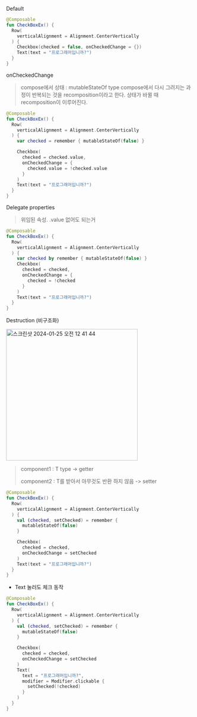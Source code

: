 Default
```kotlin
@Composable
fun CheckBoxEx() {
  Row(
    verticalAlignment = Alignment.CenterVertically
  ) {
    Checkbox(checked = false, onCheckedChange = {})
    Text(text = "프로그래머입니까?")
  }
}
```

onCheckedChange
> compose에서 상태 : mutableStateOf type
> compose에서 다시 그려지는 과정이 반복되는 것을 recomposition이라고 한다.
> 상태가 바뀔 때 recomposition이 이루어진다.
```kotlin
@Composable
fun CheckBoxEx() {
  Row(
    verticalAlignment = Alignment.CenterVertically
  ) {
    var checked = remember { mutableStateOf(false) }

    Checkbox(
      checked = checked.value,
      onCheckedChange = {
        checked.value = !checked.value
      }
    )
    Text(text = "프로그래머입니까?")
  }
}
```

Delegate properties
> 위임된 속성. .value 없어도 되는거

```kotlin
@Composable
fun CheckBoxEx() {
  Row(
    verticalAlignment = Alignment.CenterVertically
  ) {
    var checked by remember { mutableStateOf(false) }
    Checkbox(
      checked = checked,
      onCheckedChange = {
        checked = !checked
      }
    )
    Text(text = "프로그래머입니까?")
  }
}
```

Destruction (비구조화)

<img width="354" alt="스크린샷 2024-01-25 오전 12 41 44" src="https://github.com/Chaebin-Park/Chaebin-Park.github.io/assets/64880435/c9a82e85-ac7d-47b0-90a3-768d729d7d3b">

> component1 : T type -> getter
> 
> component2 : T를 받아서 아무것도 반환 하지 않음 -> setter

```kotlin
@Composable
fun CheckBoxEx() {
  Row(
    verticalAlignment = Alignment.CenterVertically
  ) {
    val (checked, setChecked) = remember {
      mutableStateOf(false)
    }

    Checkbox(
      checked = checked,
      onCheckedChange = setChecked
    )
    Text(text = "프로그래머입니까?")
  }
}
```

+ Text 눌러도 체크 동작

```kotlin
@Composable
fun CheckBoxEx() {
  Row(
    verticalAlignment = Alignment.CenterVertically
  ) {
    val (checked, setChecked) = remember {
      mutableStateOf(false)
    }

    Checkbox(
      checked = checked,
      onCheckedChange = setChecked
    )
    Text(
      text = "프로그래머입니까?",
      modifier = Modifier.clickable {
        setChecked(!checked)
      }
    )
  }
}

```

